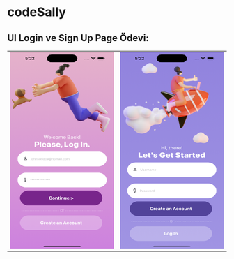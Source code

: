 # codeSally

## </code16> UI Login ve Sign Up Page Ödevi:


|                                                                             |                                                         |        
|:--------------------------------------------------------------------------:|:-------------------------------------------------------:|
| <img src="./assets/Sally1.png" alt="Login Page" width="350" height= '450'/> | <img src="./assets/Sally2.png" alt="Sign Up Page" width="350" height= '450'/> |



 
